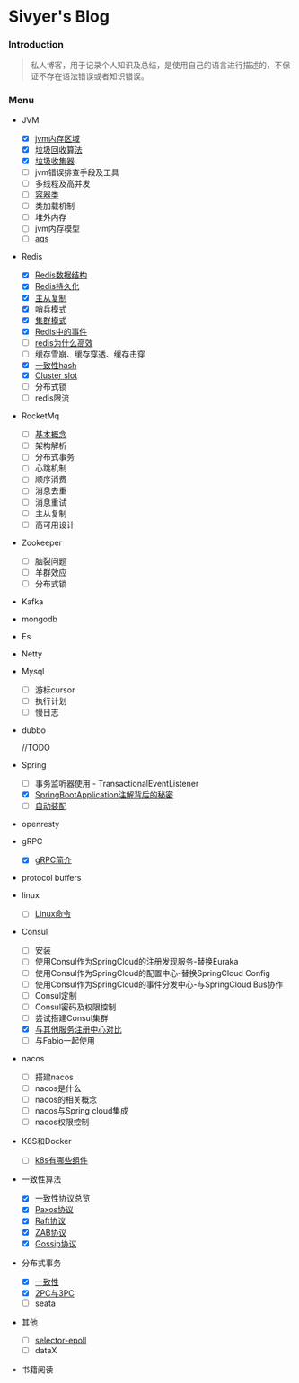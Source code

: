 # Sivyer's Blog

### Introduction
> 私人博客，用于记录个人知识及总结，是使用自己的语言进行描述的，不保证不存在语法错误或者知识错误。

### Menu

- JVM
  - [x] [jvm内存区域](./jvm/2021-04-11-jvm内存.md)
  - [x] [垃圾回收算法](./jvm/2021-04-19-垃圾回收算法.md)
  - [x] [垃圾收集器](./jvm/2021-04-21-垃圾收集器.md)
  - [ ] jvm错误排查手段及工具
  - [ ] 多线程及高并发
  - [ ] [容器类](./jvm/2021-04-23-容器类.md)
  - [ ] 类加载机制
  - [ ] 堆外内存
  - [ ] jvm内存模型
  - [ ] [aqs](./jvm/2021-05-27-aqs.md)
  
- Redis
  - [x] [Redis数据结构](./Redis/2021-04-12-Redis数据结构.md)
  - [x] [Redis持久化](./Redis/2021-05-25-Redis持久化.md)
  - [x] [主从复制](./Redis/2021-05-29-Redis主从复制.md)
  - [x] [哨兵模式](./Redis/2021-06-01-Redis哨兵模式.md)
  - [x] [集群模式](./Redis/2021-06-03-Redis集群.md)
  - [x] [Redis中的事件](./Redis/2021-05-30-Redis事件.md) 
  - [ ] [redis为什么高效](./Redis/2021-06-04-Redis高效原因.md)
  - [ ] 缓存雪崩、缓存穿透、缓存击穿
  - [x] [一致性hash](./Redis/2021-05-31-一致性hash.md)
  - [x] [Cluster slot](./Redis/2021-05-31-clusterslot.md)
  - [ ] 分布式锁
  - [ ] redis限流
  
- RocketMq

  - [ ] [基本概念](./RocketMq/2021-4-16-rocketmq基本概念.md)
  - [ ] 架构解析
  - [ ] 分布式事务
  - [ ] 心跳机制
  - [ ] 顺序消费
  - [ ] 消息去重
  - [ ] 消息重试
  - [ ] 主从复制
  - [ ] 高可用设计
  
- Zookeeper
  - [ ] 脑裂问题
  - [ ] 羊群效应
  - [ ] 分布式锁
  
- Kafka

- mongodb

- Es

- Netty

- Mysql
  
  - [ ] 游标cursor
  - [ ] 执行计划
  - [ ] 慢日志
  
- dubbo
  
  //TODO
  
- Spring
  
  - [ ] 事务监听器使用 - TransactionalEventListener
  - [x] [SpringBootApplication注解背后的秘密](./Spring/2021-05-25-SpringBootApplication背后的秘密.md)
  - [ ] [自动装配](./Spring/2021-05-25-自动装配.md)
  
- openresty

- gRPC
  
  - [x] [gRPC简介](./gRpc/2021-05-12-gRpc.md)
  
- protocol buffers

- linux
  
  - [ ] [Linux命令](./linux/2021-05-12-Linux命令.md)
  
- Consul
  - [ ] 安装
  - [ ] 使用Consul作为SpringCloud的注册发现服务-替换Euraka
  - [ ] 使用Consul作为SpringCloud的配置中心-替换SpringCloud Config
  - [ ] 使用Consul作为SpringCloud的事件分发中心-与SpringCloud Bus协作
  - [ ] Consul定制
  - [ ] Consul密码及权限控制
  - [ ] 尝试搭建Consul集群
  - [x] [与其他服务注册中心对比](./Consul/2021-05-18-各服务注册中心对比.md)
  - [ ] 与Fabio一起使用
  
- nacos
  
  - [ ] 搭建nacos
  - [ ] nacos是什么
  - [ ] nacos的相关概念
  - [ ] nacos与Spring cloud集成
  - [ ] nacos权限控制
  
- K8S和Docker
  
  - [ ] [k8s有哪些组件](./k8s/2021-05-24-k8s有哪些组件.md)
  
- 一致性算法
  - [x] [一致性协议总览](./一致性协议/2021-05-19-一致性协议总览.md)
  - [x] [Paxos协议](./一致性协议/2021-05-19-Paxos协议.md)
  - [x] [Raft协议](./一致性协议/2021-05-19-Raft协议.md)
  - [x] [ZAB协议](./一致性协议/2021-05-19-ZAB协议.md)
  - [x] [Gossip协议](./一致性协议/2021-05-22-Gossip协议.md)
  
- 分布式事务
  - [x] [一致性](./分布式事务/2021-05-20-一致性.md)
  - [x] [2PC与3PC](./分布式事务/2021-05-20-2PC与3PC.md)
  - [ ] seata
  
- 其他
  - [ ] [selector-epoll](./others/2021-05-26-SelectPoll模型.md)
  - [ ] dataX
  
- 书籍阅读


